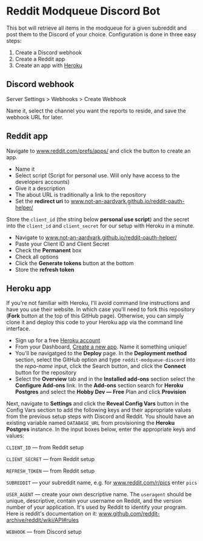 # Reddit Modqueue Discord Bot

This bot will retrieve all items in the modqueue for a given subreddit and post them to the Discord of your choice. Configuration is done in three easy steps:

1. Create a Discord webhook
2. Create a Reddit app
3. Create an app with [Heroku](http://www.heroku.com)

## Discord webhook

Server Settings > Webhooks > Create Webhook

Name it, select the channel you want the reports to reside, and save the webhook URL for later.

## Reddit app

Navigate to www.reddit.com/prefs/apps/ and click the button to create an app.

* Name it
* Select script (Script for personal use. Will only have access to the developers accounts)
* Give it a description
* The about URL is traditionally a link to the repository
* Set the **redirect uri** to www.not-an-aardvark.github.io/reddit-oauth-helper/

Store the `client_id` (the string below **personal use script**) and the secret into the `client_id` and `client_secret` for our setup with Heroku in a minute.

* Navigate to www.not-an-aardvark.github.io/reddit-oauth-helper/
* Paste your Client ID and Client Secret
* Check the **Permanent** box
* Check all options
* Click the **Generate tokens** button at the bottom
* Store the **refresh token**

## Heroku app

If you're not familiar with Heroku, I'll avoid command line instructions and have you use their website. In which case you'll need to fork this repository (**Fork** button at the top of this GitHub page). Otherwise, you can simply clone it and deploy this code to your Heroku app via the command line interface.

* Sign up for a free [Heroku account](https://signup.heroku.com/dc)
* From your Dashboard, [Create a new app](https://dashboard.heroku.com/new-app). Name it something unique!
* You'll be navigatged to the **Deploy** page. In the **Deployment method** section, select the GitHub option and type `reddit-modqueue-discord` into the *repo-name* input, click the Search button, and click the **Connect** button for the repository
* Select the **Overview** tab and in the **Installed add-ons** section select the **Configure Add-ons** link. In the **Add-ons** section search for **Heroku Postgres** and select the **Hobby Dev &mdash; Free** Plan and click **Provision**

Next, navigate to **Settings** and click the **Reveal Config Vars** button in the Config Vars section to add the following keys and their appropriate values from the previous setup steps with Discord and Reddit. You should have an existing variable named `DATABASE_URL` from provisioning the **Heroku Postgres** instance. In the input boxes below, enter the appropriate keys and values:

`CLIENT_ID` &mdash; from Reddit setup

`CLIENT_SECRET` &mdash; from Reddit setup

`REFRESH_TOKEN` &mdash; from Reddit setup

`SUBREDDIT` &mdash; your subreddit name, e.g. for www.reddit.com/r/pics enter `pics`

`USER_AGENT` &mdash; create your own descriptive name. The `useragent` should be unique, descriptive, contain your username on Reddit, and the version number of your application. It's used by Reddit to identify your program. Here is reddit's documentation on it: www.github.com/reddit-archive/reddit/wiki/API#rules

`WEBHOOK` &mdash; from Discord setup
